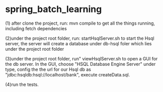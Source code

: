 spring_batch_learning
=====================

(1) after clone the project, run:
       mvn compile
    to get all the things running, including fetch dependencies

(2)under the project root folder, run:
       startHsqlServer.sh
   to start the Hsql server, the server will create a database under db-hsql foler which lies under the project root folder

(3)under the project root folder, run"
       viewHsqlServer.sh to open a GUI for the db server. In the GUI, choose "HSQL Database Engine Server" under type, config the
   the url for our Hsql db as "jdbc:hsqldb:hsql://localhost/bank",  execute createData.sql.

(4)run the tests.